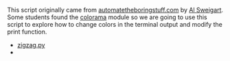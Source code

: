 This script originally came from [automatetheboringstuff.com](automatetheboringstuff.com) by [Al Sweigart](https://alsweigart.com). Some students found the [colorama](https://pypi.org/project/colorama/) module so we are going to use this script to explore how to change colors in the terminal output and modify the print function.

- [zigzag.py](zigzag.py)
- 
